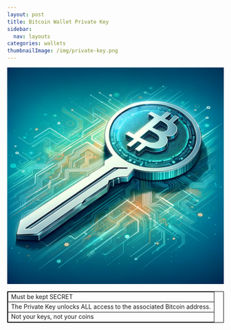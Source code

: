 ```yaml
---
layout: post
title: Bitcoin Wallet Private Key
sidebar:
  nav: layouts
categories: wallets
thumbnailImage: /img/private-key.png
---
```

![Bitcoin Private Key](/img/private-key.png)

<table style="border: 1px solid black; border-collapse: collapse;">
  <tr style="border: 1px solid black;">
    <td style="border: 1px solid black;">Must be kept SECRET</td>
  </tr>
  <tr style="border: 1px solid black;">
    <td style="border: 1px solid black;">The Private Key unlocks ALL access to the associated Bitcoin address.</td>
  </tr>
  <tr style="border: 1px solid black;">
    <td style="border: 1px solid black;">Not your keys, not your coins</td>
  </tr>
</table>

